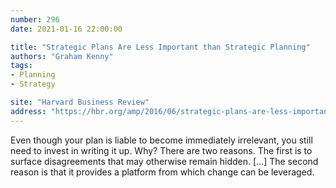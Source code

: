 ```yaml
---
number: 296
date: 2021-01-16 22:00:00

title: "Strategic Plans Are Less Important than Strategic Planning"
authors: "Graham Kenny"
tags:
- Planning
- Strategy

site: "Harvard Business Review"
address: "https://hbr.org/amp/2016/06/strategic-plans-are-less-important-than-strategic-planning"
---
```


Even though your plan is liable to become immediately irrelevant, you still need to invest in writing it up.  Why? There are two reasons. The first is to surface disagreements that may otherwise remain hidden. […] The second reason is that it provides a platform from which change can be leveraged.
